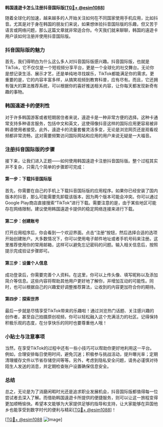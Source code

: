 **韩国遠遊卡怎么注册抖音国际版[[TG💪+ @esim1088](https://t.me/s/esim1088)]**

随着全球化的加速，越来越多的人开始关注如何在不同国家使用手机应用，比如抖音。尤其是对于身在韩国的朋友们来说，如果想体验抖音国际版的乐趣，但又苦于语言或网络问题，那么这篇文章就非常适合你。今天我们就来聊聊，韩国的遠遊卡用户该如何注册并使用抖音国际版。

### 抖音国际版的魅力

首先，我们得明白为什么这么多人对抖音国际版感兴趣。抖音国际版，也就是TikTok，它不仅仅是一个短视频分享平台，更是一个全球化的社交舞台。无论你是想记录生活、展示才艺，还是单纯地寻找娱乐，TikTok都能满足你的需求。更重要的是，它的内容丰富多样，从搞笑视频到教育科普，应有尽有。而且，它还拥有强大的算法推荐系统，可以根据你的喜好推送相关内容，让你每天都发现新奇有趣的事物。

### 韩国遠遊卡的便利性

对于许多韩国游客或者短期居住者来说，遠遊卡是一种非常方便的选择。这种卡通常支持多种语言服务，包括中文和英文，这使得像抖音这样的国际应用更容易被非韩语使用者接受。此外，遠遊卡的流量套餐灵活多变，无论是浏览网页还是观看视频都非常流畅，这对需要频繁访问国际网站和应用的用户来说无疑是一大福音。

### 注册抖音国际版的步骤

接下来，让我们进入正题——如何使用韩国遠遊卡注册抖音国际版。整个过程其实并不复杂，只需几个简单的步骤即可完成：

#### 第一步：下载抖音国际版

首先，你需要在自己的手机上下载抖音国际版的应用程序。如果你已经安装了国内版本的抖音，那么可能需要先卸载该版本，因为两个版本可能会冲突。你可以通过Google Play商店直接搜索“TikTok”进行下载。需要注意的是，由于某些地区可能存在网络限制，建议使用韩国遠遊卡提供的稳定网络连接来进行下载。

#### 第二步：创建账号

打开应用程序后，你会看到一个欢迎界面。点击“注册”按钮，然后选择合适的选项开始创建账户。大多数情况下，你可以使用电子邮件地址或者手机号码来注册。这里推荐使用你的常用邮箱，这样可以避免忘记密码的问题。输入相关信息后，按照提示完成验证步骤即可。

#### 第三步：设置个人信息

成功登录后，你需要完善个人资料。在这里，你可以上传头像、填写昵称以及添加简介等信息。这些内容将帮助其他用户更好地了解你，并增加互动的可能性。同时，也可以根据自己的兴趣爱好调整推荐算法，让收到的内容更加符合你的期待。

#### 第四步：探索世界

最后一步就是尽情享受TikTok带来的乐趣啦！通过浏览热门话题、关注感兴趣的创作者，甚至自己拍摄原创视频，你可以轻松融入这个充满活力的社区。记得保持积极乐观的态度，在分享快乐的同时也要尊重他人哦！

### 小贴士与注意事项

当然，在享受TikTok的过程中还有一些小技巧可以帮助你更好地利用这一平台。例如，合理安排每日使用时间，避免沉迷；积极参与挑战活动，提升曝光率；定期清理缓存文件以节省存储空间等等。另外，考虑到隐私安全问题，请务必谨慎对待陌生人发送的消息，并定期检查账户设置确保信息安全。

### 总结

总之，无论是为了消磨闲暇时光还是追求职业发展机会，抖音国际版都值得每一位尝试者去深入了解。而借助韩国遠遊卡所提供的便捷服务，则可以让这一旅程变得更加顺畅愉快。希望本文能够为大家提供足够的指导和支持，让大家能够在异国他乡也能享受到数字时代的便利与精彩[[TG💪+ @esim1088](https://t.me/s/esim1088)]！

[[TG💪+ @esim1088](https://t.me/s/esim1088) ![Image](https://i.postimg.cc/4NQfJmqS/Snipaste-2025-05-13-00-14-12.png)]